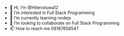 - 👋 Hi, I’m @Hilerioluwa12
- 👀 I’m interested in Full Stack Programming 
- 🌱 I’m currently learning nodejs
- 💞️ I’m looking to collaborate on Full Stack Programming
- 📫 How to reach me  08187658547

<!---
Hilerioluwa12/Hilerioluwa12 is a ✨ special ✨ repository because its `README.md` (this file) appears on your GitHub profile.
You can click the Preview link to take a look at your changes.
--->
